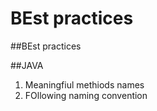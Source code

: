 <hi>BEst practices
=======

##BEst practices

##JAVA

1. Meaningfiul methiods names
2. FOllowing naming convention


